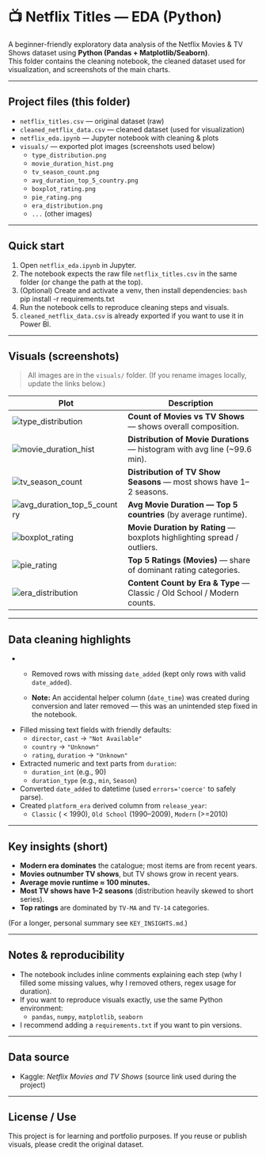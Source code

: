 # 📺 Netflix Titles — EDA (Python)

A beginner-friendly exploratory data analysis of the Netflix Movies & TV Shows dataset using **Python (Pandas + Matplotlib/Seaborn)**.  
This folder contains the cleaning notebook, the cleaned dataset used for visualization, and screenshots of the main charts.

---

## Project files (this folder)
- `netflix_titles.csv` — original dataset (raw)
- `cleaned_netflix_data.csv` — cleaned dataset (used for visualization)
- `netflix_eda.ipynb` — Jupyter notebook with cleaning & plots
- `visuals/` — exported plot images (screenshots used below)
  - `type_distribution.png`
  - `movie_duration_hist.png`
  - `tv_season_count.png`
  - `avg_duration_top_5_country.png`
  - `boxplot_rating.png`
  - `pie_rating.png`
  - `era_distribution.png`
  - `...` (other images)

---

## Quick start
1. Open `netflix_eda.ipynb` in Jupyter.
2. The notebook expects the raw file `netflix_titles.csv` in the same folder (or change the path at the top).
3. (Optional) Create and activate a venv, then install dependencies:
```bash```
pip install -r requirements.txt
4. Run the notebook cells to reproduce cleaning steps and visuals.
5. `cleaned_netflix_data.csv` is already exported if you want to use it in Power BI.

---

## Visuals (screenshots)
> All images are in the `visuals/` folder. (If you rename images locally, update the links below.)

| Plot | Description |
|---|---|
| ![type_distribution](visuals/type_distribution.PNG) | **Count of Movies vs TV Shows** — shows overall composition. |
| ![movie_duration_hist](visuals/movie_duration_hist.PNG) | **Distribution of Movie Durations** — histogram with avg line (~99.6 min). |
| ![tv_season_count](visuals/tv_season_count.PNG) | **Distribution of TV Show Seasons** — most shows have 1–2 seasons. |
| ![avg_duration_top_5_country](visuals/avg_duration_top5_country.PNG) | **Avg Movie Duration — Top 5 countries** (by average runtime). |
| ![boxplot_rating](visuals/boxplot_rating.PNG) | **Movie Duration by Rating** — boxplots highlighting spread / outliers. |
| ![pie_rating](visuals/pie_rating.PNG) | **Top 5 Ratings (Movies)** — share of dominant rating categories. |
| ![era_distribution](visuals/era_distribution.PNG) | **Content Count by Era & Type** — Classic / Old School / Modern counts. |

---

## Data cleaning highlights
- - Removed rows with missing `date_added` (kept only rows with valid `date_added`).

  - **Note:** An accidental helper column (`date_time`) was created during conversion and later removed — this was an unintended step fixed in the notebook.
- Filled missing text fields with friendly defaults:
  - `director`, `cast` → `"Not Available"`
  - `country` → `"Unknown"`
  - `rating`, `duration` → `"Unknown"`
- Extracted numeric and text parts from `duration`:
  - `duration_int` (e.g., 90)
  - `duration_type` (e.g., `min`, `Season`)
- Converted `date_added` to datetime (used `errors='coerce'` to safely parse).
- Created `platform_era` derived column from `release_year`:
  - `Classic` ( < 1990), `Old School` (1990–2009), `Modern` (>=2010)

---

## Key insights (short)
- **Modern era dominates** the catalogue; most items are from recent years.
- **Movies outnumber TV shows**, but TV shows grow in recent years.
- **Average movie runtime ≈ 100 minutes.**
- **Most TV shows have 1–2 seasons** (distribution heavily skewed to short series).
- **Top ratings** are dominated by `TV-MA` and `TV-14` categories.

(For a longer, personal summary see `KEY_INSIGHTS.md`.)

---

## Notes & reproducibility
- The notebook includes inline comments explaining each step (why I filled some missing values, why I removed others, regex usage for duration).
- If you want to reproduce visuals exactly, use the same Python environment:
  - `pandas`, `numpy`, `matplotlib`, `seaborn`
- I recommend adding a `requirements.txt` if you want to pin versions.

---

## Data source
- Kaggle: *Netflix Movies and TV Shows* (source link used during the project)

---

## License / Use
This project is for learning and portfolio purposes. If you reuse or publish visuals, please credit the original dataset.
